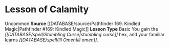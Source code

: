 ﻿---
id: '12'
name: Lesson of Calamity
rarity: Uncommon
rus_type_level: null
source: '[[DATABASE/source/Pathfinder 169. Kindled Magic|Pathfinder #169: Kindled
  Magic]]'
trait:
- '[[DATABASE/trait/Uncommon|Uncommon]]'
type: Witch Lesson

---
# Lesson of Calamity

<span class="trait-uncommon item-trait">Uncommon</span>
**Source** [[DATABASE/source/Pathfinder 169. Kindled Magic|Pathfinder #169: Kindled Magic]]
**Lesson Type** Basic
You gain the _[[DATABASE/spell/Stumbling Curse|stumbling curse]]_ hex, and your familiar learns _[[DATABASE/spell/Ill Omen|ill omen]]_.